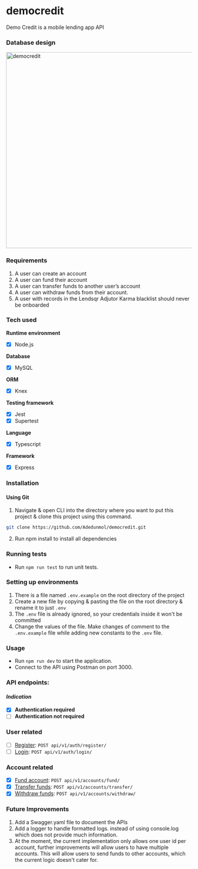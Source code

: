 # democredit
Demo Credit is a mobile lending app API

### Database design
<img width="531" alt="democredit" src="https://github.com/Adedunmol/democredit/assets/82591608/cdd39fec-3ee9-460d-a25e-b743dd40bdb5">

### Requirements
1. A user can create an account
2. A user can fund their account
3. A user can transfer funds to another user’s account
4. A user can withdraw funds from their account.
5. A user with records in the Lendsqr Adjutor Karma blacklist should never be onboarded

### Tech used
**Runtime environment**
- [x] Node.js

**Database**
- [x] MySQL

**ORM**
- [x] Knex

**Testing framework**
- [x] Jest
- [x] Supertest

**Language**
- [x] Typescript
  
**Framework**
- [x] Express

### Installation
#### Using Git
1. Navigate & open CLI into the directory where you want to put this project & clone this project using this command.
   
```bash
git clone https://github.com/Adedunmol/democredit.git
```
2. Run npm install to install all dependencies

### Running tests
* Run `npm run test` to run unit tests.

### Setting up environments
1. There is a file named `.env.example` on the root directory of the project
2. Create a new file by copying & pasting the file on the root directory & rename it to just `.env`
3. The `.env` file is already ignored, so your credentials inside it won't be committed
4. Change the values of the file. Make changes of comment to the `.env.example` file while adding new constants to the `.env` file.

### Usage
* Run `npm run dev` to start the application.
* Connect to the API using Postman on port 3000.

### API endpoints:

#### *Indication*
- [x] **Authentication required**
- [ ] **Authentication not required**

### User related
- [ ] [Register](): `POST api/v1/auth/register/`
- [ ] [Login](): `POST api/v1/auth/login/`

### Account related
- [x] [Fund account](): `POST api/v1/accounts/fund/`
- [x] [Transfer funds](): `POST api/v1/accounts/transfer/`
- [x] [Withdraw funds](): `POST api/v1/accounts/withdraw/`

### Future Improvements
1. Add a Swagger.yaml file to document the APIs
2. Add a logger to handle formatted logs. instead of using console.log which does not provide much information.
3. At the moment, the current implementation only allows one user id per account, further improvements will allow users to have multiple accounts. This will allow users to send funds to other accounts, which the current logic doesn't cater for.